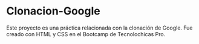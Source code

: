 # Clonacion-Google
Este proyecto es una práctica relacionada con la clonación de Google. Fue creado con HTML y CSS en el Bootcamp de Tecnolochicas Pro.
